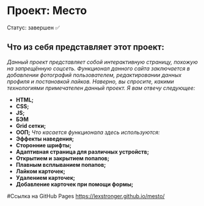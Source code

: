 # Проект: Место
Статус: завершен ✅

## Что из себя представляет этот проект:
*Данный проект представляет собой интерактивную страницу, похожую на запрещённую соцсеть. Функционал данного сайта заключается в добавлении фотографий пользователем, редактировании данных профиля и постановкой лайков. Наверно, вы спросите, какими технологиями примечателен данный проект. Я вам отвечу следующее:*
* **HTML;**
* **CSS;**
* **JS;**
* **БЭМ**
* **Grid сетки;**
* **ООП;**
*Что касается функционала здесь используются:*
* **Эффекты наведения;**
* **Сторонние шрифты;**
* **Адаптивная страница для различных устройств;**
* **Открытием и закрытием попапов;**
* **Плавным всплыванием попапов;**
* **Лайком карточек;**
* **Удалением карточек;**
* **Добавление карточек при помощи формы;**

#Ссылка на GitHub Pages
https://lexstronger.github.io/mesto/
